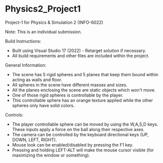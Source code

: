 # Physics2_Project1

Project-1 for Physics & Simulation 2 (INFO-6022)

Note: This is an individual submission.

Build Instructions:
- Built using Visual Studio 17 (2022) - Retarget solution if necessary.
- All build requirements and other files are included within the project.

General Information:
- The scene has 5 rigid spheres and 5 planes that keep them bound within acting as walls and floor.
- All spheres in the scene have different masses and sizes.
- All the planes enclosing the scene are static objects which won't move.
- One of those rigid spheres is controllable by the player.
- This controllable sphere has an orange texture applied while the other spheres only have solid colors.

Controls:
- The player controllable sphere can be moved by using the W,A,S,D keys. These inputs apply a force on the ball along their respective axes.
- The camera can be controlled by the keyboard directional keys (UP, DOWN, LEFT, RIGHT).
- Mouse look can be enabled/disabled by pressing the F1 key.
- Pressing and holding LEFT-ALT will make the mouse cursor visible (for maximizing the window or something).